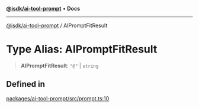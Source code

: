 [**@isdk/ai-tool-prompt**](../README.md) • **Docs**

***

[@isdk/ai-tool-prompt](../globals.md) / AIPromptFitResult

# Type Alias: AIPromptFitResult

> **AIPromptFitResult**: `"@"` \| `string`

## Defined in

[packages/ai-tool-prompt/src/prompt.ts:10](https://github.com/isdk/ai-tool-prompt.js/blob/56ba47e7448def48d7081eb98dbdd2995e67a298/src/prompt.ts#L10)
